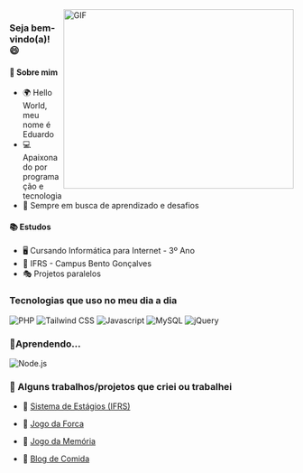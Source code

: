 <img align="right" alt="GIF" src="https://github.com/Gapur/Gapur/blob/main/assets/coding.gif?raw=true" width="408" height="318" />

### Seja bem-vindo(a)! 😄

#### 🌟 Sobre mim

- 🌍 Hello World, meu nome é Eduardo
- 💻 Apaixonado por programação e tecnologia
- 🌱 Sempre em busca de aprendizado e desafios

#### 📚 Estudos

- 🖥️ Cursando Informática para Internet - 3º Ano
- 📌 IFRS - Campus Bento Gonçalves
- 🎭 Projetos paralelos

### Tecnologias que uso no meu dia a dia
<div style='display: inline_block'>
  <img alt="PHP" src="https://img.shields.io/badge/PHP-777BB4?style=for-the-badge&logo=php&logoColor=white&borderRadius">
  <img alt="Tailwind CSS" src="https://img.shields.io/badge/Tailwind_CSS-38B2AC?style=for-the-badge&logo=tailwind-css&logoColor=white">
  <img alt="Javascript" src="https://img.shields.io/badge/JavaScript-F7DF1E?style=for-the-badge&logo=javascript&logoColor=black">
  <img alt="MySQL" src="https://img.shields.io/badge/MySQL-00758F?style=for-the-badge&logo=mysql&logoColor=white&borderRadius">
  <img alt="jQuery" src="https://img.shields.io/badge/jQuery-0769AD?style=for-the-badge&logo=jquery&logoColor=white">
</div>

### 🧠Aprendendo...
<div style='display: inline_block'>
  <img alt="Node.js" src="https://img.shields.io/badge/Node.js-43853D?style=for-the-badge&logo=node.js&logoColor=white">
</div>

### 🤖 Alguns trabalhos/projetos que criei ou trabalhei 

- 📌 [Sistema de Estágios (IFRS)](https://github.com/eduardomarcolin09/Trabalho_Estagios2023)
  
- 📌 [Jogo da Forca](https://eduardomarcolin09.github.io/Jogo_Da_Forca/)
  
- 📌 [Jogo da Memória](https://eduardomarcolin09.github.io/Jogo_Da_Memoria/)
  
- 📌 [Blog de Comida](https://eduardomarcolin09.github.io/Blog_TudoGostoso/)
